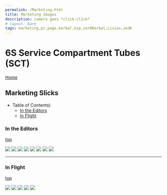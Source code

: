 ```yaml
---
permalink: /Marketing.html
title: Marketing Images
description: camera goes *click-click*
# layout: bare
tags: marketing,pr,page,kerbal,ksp,zer0Kerbal,Lisias,zedK
---
```


<!-- Marketing.md v1.0.1.0
6S Service Compartment Tubes (SCT)
created: 13 Apr 2022
updated: 15 May 2022

based upon work by LisiasT -->

<script src="https://kit.fontawesome.com/0ea5493613.js" crossorigin="anonymous"></script>
<i class="fa-solid fa-user-astronaut fa-beat-fade fa-3x" style="--fa-beat-fade-opacity: 0.1; --fa-beat-fade-scale: 1.25;color: #BADA55" ></i>

# 6S Service Compartment Tubes (SCT)

[Home](./index.md)

## Marketing Slicks

* Table of Contents)
  * [In the Editors](#in-the-editors)
  * [In Flight](#in-flight)

### In the Editors

[top](#table-of-contents)

![](https://raw.githubusercontent.com/zer0Kerbal/ServiceCompartmentTubes/master/img/HERO-01.jpg)
![](https://raw.githubusercontent.com/zer0Kerbal/ServiceCompartmentTubes/master/img/HERO-02.jpg)
![](https://raw.githubusercontent.com/zer0Kerbal/ServiceCompartmentTubes/master/img/HERO-05.jpg)
![](https://raw.githubusercontent.com/zer0Kerbal/ServiceCompartmentTubes/master/img/HERO-06.jpg)
![](https://raw.githubusercontent.com/zer0Kerbal/ServiceCompartmentTubes/master/img/HERO-07.jpg)
![](https://raw.githubusercontent.com/zer0Kerbal/ServiceCompartmentTubes/master/img/HERO-10.jpg)
![](https://raw.githubusercontent.com/zer0Kerbal/ServiceCompartmentTubes/master/img/HERO-11.jpg)
![](https://raw.githubusercontent.com/zer0Kerbal/ServiceCompartmentTubes/master/img/HERO-12.jpg)

---

### In Flight

[top](#table-of-contents)

![](https://raw.githubusercontent.com/zer0Kerbal/ServiceCompartmentTubes/master/img/HERO-03.jpg)
![](https://raw.githubusercontent.com/zer0Kerbal/ServiceCompartmentTubes/master/img/HERO-04.jpg)
![](https://raw.githubusercontent.com/zer0Kerbal/ServiceCompartmentTubes/master/img/HERO-08.jpg)
![](https://raw.githubusercontent.com/zer0Kerbal/ServiceCompartmentTubes/master/img/HERO-09.jpg)
![](https://raw.githubusercontent.com/zer0Kerbal/ServiceCompartmentTubes/master/img/HERO-13.jpg)

<!-- this file CC BY-ND 4.0 by zer0Kerbal -->
